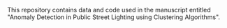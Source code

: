 This repository contains data and code used in the manuscript entitled "Anomaly Detection in Public Street Lighting using Clustering Algorithms".
